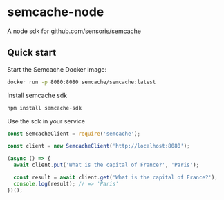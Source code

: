 # semcache-node
A node sdk for github.com/sensoris/semcache



## Quick start

Start the Semcache Docker image:

```bash
docker run -p 8080:8080 semcache/semcache:latest
```

Install semcache sdk
```bash
npm install semcache-sdk
```
Use the sdk in your service

```javascript
const SemcacheClient = require('semcache');

const client = new SemcacheClient('http://localhost:8080');

(async () => {
  await client.put('What is the capital of France?', 'Paris');

  const result = await client.get('What is the capital of France?');
  console.log(result); // => 'Paris'
})();
```
